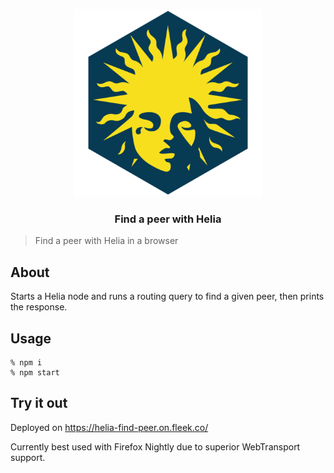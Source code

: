 <p align="center">
  <a href="https://github.com/ipfs/helia" title="Helia">
    <img src="https://raw.githubusercontent.com/ipfs/helia/main/assets/helia.png" alt="Helia logo" width="300" />
  </a>
</p>

<h3 align="center">Find a peer with Helia</h3>

> Find a peer with Helia in a browser

## About

Starts a Helia node and runs a routing query to find a given peer, then prints the response.

## Usage

```console
% npm i
% npm start
```

## Try it out

Deployed on https://helia-find-peer.on.fleek.co/

Currently best used with Firefox Nightly due to superior WebTransport support.
